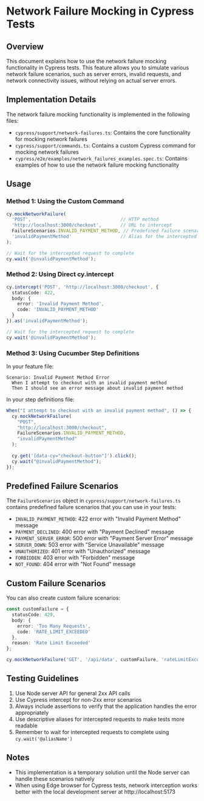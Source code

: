 # Network Failure Mocking in Cypress Tests

## Overview

This document explains how to use the network failure mocking functionality in Cypress tests. This feature allows you to simulate various network failure scenarios, such as server errors, invalid requests, and network connectivity issues, without relying on actual server errors.

## Implementation Details

The network failure mocking functionality is implemented in the following files:

- `cypress/support/network-failures.ts`: Contains the core functionality for mocking network failures
- `cypress/support/commands.ts`: Contains a custom Cypress command for mocking network failures
- `cypress/e2e/examples/network_failures_examples.spec.ts`: Contains examples of how to use the network failure mocking functionality

## Usage

### Method 1: Using the Custom Command

```typescript
cy.mockNetworkFailure(
  'POST',                                 // HTTP method
  'http://localhost:3000/checkout',       // URL to intercept
  FailureScenarios.INVALID_PAYMENT_METHOD, // Predefined failure scenario
  'invalidPaymentMethod'                  // Alias for the intercepted request
);

// Wait for the intercepted request to complete
cy.wait('@invalidPaymentMethod');
```

### Method 2: Using Direct cy.intercept

```typescript
cy.intercept('POST', 'http://localhost:3000/checkout', {
  statusCode: 422,
  body: {
    error: 'Invalid Payment Method',
    code: 'INVALID_PAYMENT_METHOD'
  }
}).as('invalidPaymentMethod');

// Wait for the intercepted request to complete
cy.wait('@invalidPaymentMethod');
```

### Method 3: Using Cucumber Step Definitions

In your feature file:

```gherkin
Scenario: Invalid Payment Method Error
  When I attempt to checkout with an invalid payment method
  Then I should see an error message about invalid payment method
```

In your step definitions file:

```typescript
When("I attempt to checkout with an invalid payment method", () => {
  cy.mockNetworkFailure(
    "POST",
    "http://localhost:3000/checkout",
    FailureScenarios.INVALID_PAYMENT_METHOD,
    "invalidPaymentMethod"
  );
  
  cy.get('[data-cy="checkout-button"]').click();
  cy.wait("@invalidPaymentMethod");
});
```

## Predefined Failure Scenarios

The `FailureScenarios` object in `cypress/support/network-failures.ts` contains predefined failure scenarios that you can use in your tests:

- `INVALID_PAYMENT_METHOD`: 422 error with "Invalid Payment Method" message
- `PAYMENT_DECLINED`: 400 error with "Payment Declined" message
- `PAYMENT_SERVER_ERROR`: 500 error with "Payment Server Error" message
- `SERVER_DOWN`: 503 error with "Service Unavailable" message
- `UNAUTHORIZED`: 401 error with "Unauthorized" message
- `FORBIDDEN`: 403 error with "Forbidden" message
- `NOT_FOUND`: 404 error with "Not Found" message

## Custom Failure Scenarios

You can also create custom failure scenarios:

```typescript
const customFailure = {
  statusCode: 429,
  body: {
    error: 'Too Many Requests',
    code: 'RATE_LIMIT_EXCEEDED'
  },
  reason: 'Rate Limit Exceeded'
};

cy.mockNetworkFailure('GET', '/api/data', customFailure, 'rateLimitExceeded');
```

## Testing Guidelines

1. Use Node server API for general 2xx API calls
2. Use Cypress intercept for non-2xx error scenarios
3. Always include assertions to verify that the application handles the error appropriately
4. Use descriptive aliases for intercepted requests to make tests more readable
5. Remember to wait for intercepted requests to complete using `cy.wait('@aliasName')`

## Notes

- This implementation is a temporary solution until the Node server can handle these scenarios natively
- When using Edge browser for Cypress tests, network interception works better with the local development server at http://localhost:5173
